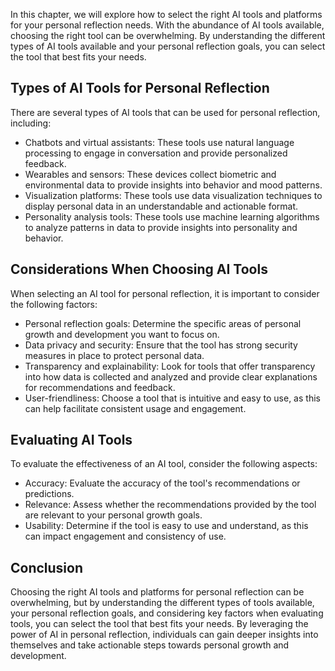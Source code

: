 
In this chapter, we will explore how to select the right AI tools and platforms for your personal reflection needs. With the abundance of AI tools available, choosing the right tool can be overwhelming. By understanding the different types of AI tools available and your personal reflection goals, you can select the tool that best fits your needs.

Types of AI Tools for Personal Reflection
-----------------------------------------

There are several types of AI tools that can be used for personal reflection, including:

* Chatbots and virtual assistants: These tools use natural language processing to engage in conversation and provide personalized feedback.
* Wearables and sensors: These devices collect biometric and environmental data to provide insights into behavior and mood patterns.
* Visualization platforms: These tools use data visualization techniques to display personal data in an understandable and actionable format.
* Personality analysis tools: These tools use machine learning algorithms to analyze patterns in data to provide insights into personality and behavior.

Considerations When Choosing AI Tools
-------------------------------------

When selecting an AI tool for personal reflection, it is important to consider the following factors:

* Personal reflection goals: Determine the specific areas of personal growth and development you want to focus on.
* Data privacy and security: Ensure that the tool has strong security measures in place to protect personal data.
* Transparency and explainability: Look for tools that offer transparency into how data is collected and analyzed and provide clear explanations for recommendations and feedback.
* User-friendliness: Choose a tool that is intuitive and easy to use, as this can help facilitate consistent usage and engagement.

Evaluating AI Tools
-------------------

To evaluate the effectiveness of an AI tool, consider the following aspects:

* Accuracy: Evaluate the accuracy of the tool's recommendations or predictions.
* Relevance: Assess whether the recommendations provided by the tool are relevant to your personal growth goals.
* Usability: Determine if the tool is easy to use and understand, as this can impact engagement and consistency of use.

Conclusion
----------

Choosing the right AI tools and platforms for personal reflection can be overwhelming, but by understanding the different types of tools available, your personal reflection goals, and considering key factors when evaluating tools, you can select the tool that best fits your needs. By leveraging the power of AI in personal reflection, individuals can gain deeper insights into themselves and take actionable steps towards personal growth and development.
